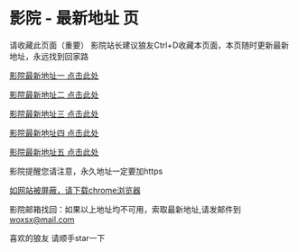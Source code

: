 # 影院 - 最新地址 页

请收藏此页面（重要）
影院站长建议狼友Ctrl+D收藏本页面，本页随时更新最新地址，永远找到回家路

[影院最新地址一 点击此处](https://cqvvv5.com/) 

[影院最新地址二 点击此处](https://dm5etm.com/) 

[影院最新地址三 点击此处](https://jwspd5.com/) 

[影院最新地址四 点击此处](https://dm5etm.com/) 

[影院最新地址五 点击此处](https://cqvvv5.com/) 

影院提醒您请注意，永久地址一定要加https

[如网站被屏蔽，请下载chrome浏览器](https://8xe23.com/chrome_93.0.4577.82.apk) 

影院邮箱找回：如果以上地址均不可用，索取最新地址,请发邮件到 woxsx@mail.com

喜欢的狼友 请顺手star一下
